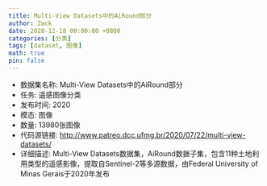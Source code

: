```yaml
---
title: Multi-View Datasets中的AiRound部分
author: Zack
date: 2020-12-18 00:00:00 +0800
categories: [分类]
tags: [dataset, 图像]
math: true
pin: false
---
```

- 数据集名称: Multi-View Datasets中的AiRound部分
- 任务: 遥感图像分类
- 发布时间: 2020
- 模态: 图像
- 数量: 13980张图像
- 代码源链接: http://www.patreo.dcc.ufmg.br/2020/07/22/multi-view-datasets/
- 详细描述: Multi-View Datasets数据集，AiRound数据子集，包含11种土地利用类型的遥感影像，提取自Sentinel-2等多源数据，由Federal University of Minas Gerais于2020年发布
